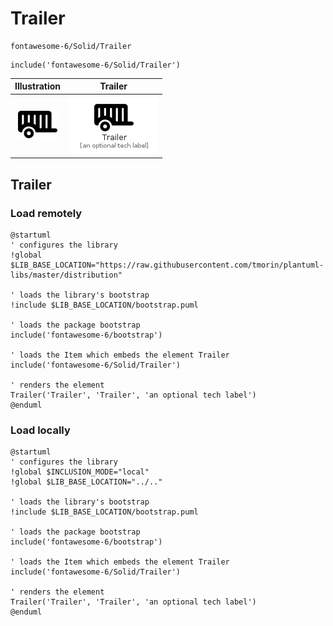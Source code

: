 # Trailer


```text
fontawesome-6/Solid/Trailer
```

```text
include('fontawesome-6/Solid/Trailer')
```



| Illustration | Trailer |
| :---: | :---: |
| ![illustration for Illustration](../../fontawesome-6/Solid/Trailer.png) | ![illustration for Trailer](../../fontawesome-6/Solid/Trailer.Local.png) |




## Trailer

### Load remotely
```plantuml
@startuml
' configures the library
!global $LIB_BASE_LOCATION="https://raw.githubusercontent.com/tmorin/plantuml-libs/master/distribution"

' loads the library's bootstrap
!include $LIB_BASE_LOCATION/bootstrap.puml

' loads the package bootstrap
include('fontawesome-6/bootstrap')

' loads the Item which embeds the element Trailer
include('fontawesome-6/Solid/Trailer')

' renders the element
Trailer('Trailer', 'Trailer', 'an optional tech label')
@enduml
```

### Load locally
```plantuml
@startuml
' configures the library
!global $INCLUSION_MODE="local"
!global $LIB_BASE_LOCATION="../.."

' loads the library's bootstrap
!include $LIB_BASE_LOCATION/bootstrap.puml

' loads the package bootstrap
include('fontawesome-6/bootstrap')

' loads the Item which embeds the element Trailer
include('fontawesome-6/Solid/Trailer')

' renders the element
Trailer('Trailer', 'Trailer', 'an optional tech label')
@enduml
```

